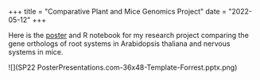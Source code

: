 +++
title = "Comparative Plant and Mice Genomics Project"
date = "2022-05-12"
+++

Here is the [poster](Poster.pptx.pdf) and R notebook for my research project comparing the gene orthologs of root systems in Arabidopsis thaliana and nervous systems in mice. 

![](SP22 PosterPresentations.com-36x48-Template-Forrest.pptx.png)
